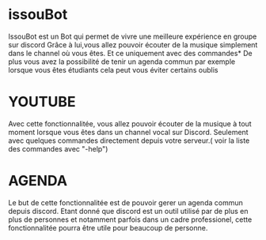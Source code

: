 # issouBot
IssouBot est un Bot qui permet de vivre une meilleure expérience en groupe sur discord
Grâce à lui,vous allez pouvoir écouter de la musique simplement dans le channel où vous êtes. Et ce uniquement avec des commandes*
De plus vous avez la possibilité de tenir un agenda commun par exemple lorsque vous êtes étudiants cela peut vous éviter certains oublis

# YOUTUBE

Avec cette fonctionnalitée, vous allez pouvoir écouter de la musique à tout moment lorsque vous êtes dans un channel vocal sur Discord. Seulement avec quelques commandes directement depuis votre serveur.( voir la liste des commandes avec "-help")

# AGENDA

Le but de cette fonctionnalitée est de pouvoir gerer un agenda commun depuis discord. Etant donné que discord est un outil utilisé par de plus en plus de personnes et notamment parfois dans un cadre professionel, cette fonctionnalitée pourra être utile pour beaucoup de personne.
